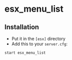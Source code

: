 # esx_menu_list



## Installation
- Put it in the `[esx]` directory
- Add this to your `server.cfg`:

```
start esx_menu_list
```

